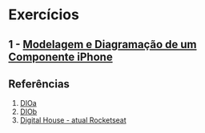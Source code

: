 # Exercícios

## 1 - [Modelagem e Diagramação de um Componente iPhone](https://github.com/lelia-salles/modelagem-de-dados/blob/main/Modelagem-e-Diagrama-de-um-Componente-iPhone/Regras-do-negocio.md)

## Referências
1. [DIOa](https://github.com/pamelaborges/dio-bd-relacional/blob/main/aula4-1.sql)
2. [DIOb](https://github.com/digitalinnovationone/trilha-java-basico)
3. [Digital House - atual Rocketseat](https://www.rocketseat.com.br/)

